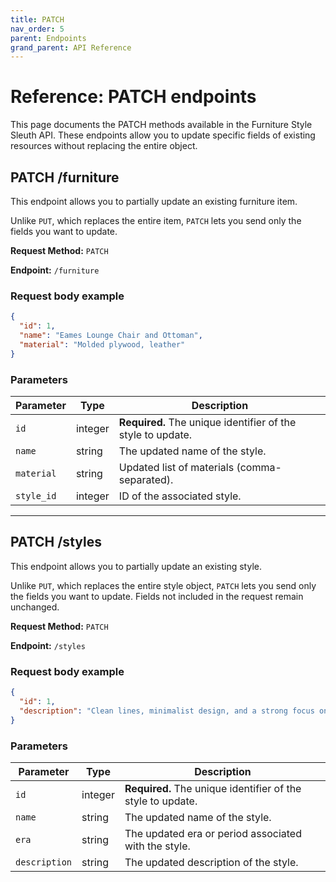 ```yaml
---
title: PATCH
nav_order: 5
parent: Endpoints
grand_parent: API Reference
---
```


# Reference: PATCH endpoints

This page documents the PATCH methods available in the Furniture Style Sleuth API. These endpoints allow you to update specific fields of existing resources without replacing the entire object.

## PATCH /furniture

This endpoint allows you to partially update an existing furniture item.

Unlike `PUT`, which replaces the entire item, `PATCH` lets you send only the fields you want to update.

**Request Method:** `PATCH`

**Endpoint:** `/furniture`

### Request body example

```json
{
  "id": 1,
  "name": "Eames Lounge Chair and Ottoman",
  "material": "Molded plywood, leather"
}
```

### Parameters

| Parameter    | Type     | Description                                                                                         |
|--------------|----------|-----------------------------------------------------------------------------------------------------|
| `id`         | integer  | **Required.** The unique identifier of the style to update.                                         |
| `name`       | string   | The updated name of the style.                                                                      |
| `material`        | string   | Updated list of materials (comma-separated).                                                |
| `style_id`| integer   | ID of the associated style.  |

---

## PATCH /styles

This endpoint allows you to partially update an existing style.

Unlike `PUT`, which replaces the entire style object, `PATCH` lets you send only the fields you want to update. Fields not included in the request remain unchanged.

**Request Method:** `PATCH`

**Endpoint:** `/styles`

### Request body example

```json
{
  "id": 1,
  "description": "Clean lines, minimalist design, and a strong focus on functionality, often incorporating organic and geometric forms."
}
```

### Parameters

| Parameter     | Type     | Description                                                                                         |
|---------------|----------|-----------------------------------------------------------------------------------------------------|
| `id`          | integer  | **Required.** The unique identifier of the style to update.                                         |
| `name`        | string   | The updated name of the style.                                                                      |
| `era`         | string   | The updated era or period associated with the style.                                                |
| `description` | string   | The updated description of the style.                                                               |
